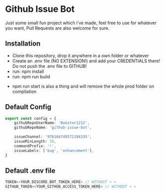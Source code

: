 # Github Issue Bot

Just some small fun project which i've made, feel free to use for whatever you want, Pull Requests are also welcome for sure.

## Installation

- Clone this repository, drop it anywhere in a own folder or whatever
- Create an .env file (NO EXTENSION!) and add your CREDENTIALS there! Do not push the .env file to GITHUB!
- run: npm install
- run: npm run build

* npm run start is also a thing and will remove the whole prod folder on compilation


## Default Config

```ts
export const config = {
    githubRepoUserName: 'Booster1212',
    githubRepoName: 'github-issue-bot',
    
    issueChannel: '976164749572194335',
    issueMinLength: 15,
    commandPrefix: '!',
    issueLabels: ['bug', 'enhancement'],
}
```

## Default .env file
```ts
TOKEN=<YOUR_DISCORD_BOT_TOKEN_HERE> // WITHOUT < >
GITHUB_TOKEN=<YOUR_GITHUB_ACCESS_TOKEN_HERE> // WITHOUT < >
```
